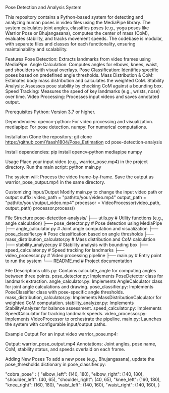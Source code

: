 Pose Detection and Analysis System

This repository contains a Python-based system for detecting and analyzing human poses in video files using the MediaPipe library. The system calculates joint angles, classifies poses (e.g., yoga poses like Warrior Pose or Bhujangasana), computes the center of mass (CoM), evaluates stability, and tracks movement speeds. The codebase is modular, with separate files and classes for each functionality, ensuring maintainability and scalability.

Features
Pose Detection: Extracts landmarks from video frames using MediaPipe.
Angle Calculation: Computes angles for elbows, knees, waist, and shoulders with visual overlays.
Pose Classification: Identifies specific poses based on predefined angle thresholds.
Mass Distribution & CoM: Estimates body mass distribution and calculates the weighted CoM.
Stability Analysis: Assesses pose stability by checking CoM against a bounding box.
Speed Tracking: Measures the speed of key landmarks (e.g., wrists, nose) over time.
Video Processing: Processes input videos and saves annotated output.

Prerequisites
Python: Version 3.7 or higher.

Dependencies:
opencv-python: For video processing and visualization.
mediapipe: For pose detection.
numpy: For numerical computations.

Installation
Clone the repository:
git clone https://github.com/Yaash1804/Pose_Estimation
cd pose-detection-analysis

Install dependencies:
pip install opencv-python mediapipe numpy

Usage
Place your input video (e.g., warrior_pose.mp4) in the project directory.
Run the main script:
python main.py

The system will:
Process the video frame-by-frame.
Save the output as warrior_pose_output.mp4 in the same directory.

Customizing Input/Output
Modify main.py to change the input video path or output suffix:
video_path = "path/to/your/video.mp4"
output_path = "path/to/your/output_video.mp4"
processor = VideoProcessor(video_path, output_path)
processor.process()

File Structure
pose-detection-analysis/
├── utils.py                # Utility functions (e.g., angle calculation)
├── pose_detector.py        # Pose detection using MediaPipe
├── angle_calculator.py     # Joint angle computation and visualization
├── pose_classifier.py      # Pose classification based on angle thresholds
├── mass_distribution_calculator.py  # Mass distribution and CoM calculation
├── stability_analyzer.py   # Stability analysis with bounding box
├── speed_calculator.py     # Speed tracking for landmarks
├── video_processor.py      # Video processing pipeline
├── main.py                 # Entry point to run the system
└── README.md               # Project documentation

File Descriptions
utils.py: Contains calculate_angle for computing angles between three points.
pose_detector.py: Implements PoseDetector class for landmark extraction.
angle_calculator.py: Implements AngleCalculator class for joint angle calculations and drawing.
pose_classifier.py: Implements PoseClassifier class with pose-specific angle thresholds.
mass_distribution_calculator.py: Implements MassDistributionCalculator for weighted CoM computation.
stability_analyzer.py: Implements StabilityAnalyzer for balance assessment.
speed_calculator.py: Implements SpeedCalculator for tracking landmark speeds.
video_processor.py: Implements VideoProcessor to orchestrate the pipeline.
main.py: Launches the system with configurable input/output paths.

Example Output
For an input video warrior_pose.mp4:

Output: warrior_pose_output.mp4
Annotations: Joint angles, pose name, CoM, stability status, and speeds overlaid on each frame.

Adding New Poses
To add a new pose (e.g., Bhujangasana), update the pose_thresholds dictionary in pose_classifier.py:

"cobra_pose" : {
    "elbow_left": (140, 180),
    "elbow_right": (140, 180),
    "shoulder_left": (40, 65),
    "shoulder_right": (40, 65),
    "knee_left": (160, 180),
    "knee_right": (160, 180),
    "waist_left": (140, 160),
    "waist_right": (140, 160),
}
